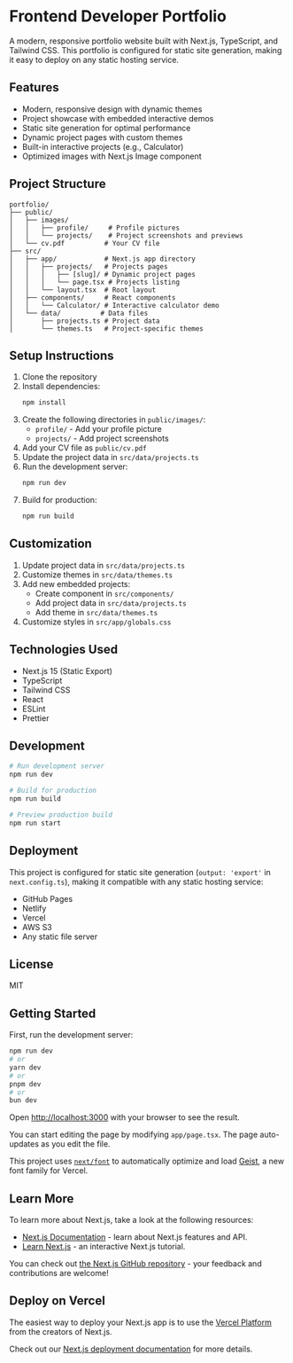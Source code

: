 # Frontend Developer Portfolio

A modern, responsive portfolio website built with Next.js, TypeScript, and Tailwind CSS. This portfolio is configured for static site generation, making it easy to deploy on any static hosting service.

## Features

- Modern, responsive design with dynamic themes
- Project showcase with embedded interactive demos
- Static site generation for optimal performance
- Dynamic project pages with custom themes
- Built-in interactive projects (e.g., Calculator)
- Optimized images with Next.js Image component

## Project Structure

```
portfolio/
├── public/
│   ├── images/
│   │   ├── profile/     # Profile pictures
│   │   └── projects/    # Project screenshots and previews
│   └── cv.pdf          # Your CV file
├── src/
│   ├── app/            # Next.js app directory
│   │   ├── projects/   # Projects pages
│   │   │   ├── [slug]/ # Dynamic project pages
│   │   │   └── page.tsx # Projects listing
│   │   └── layout.tsx  # Root layout
│   ├── components/     # React components
│   │   └── Calculator/ # Interactive calculator demo
│   └── data/          # Data files
│       ├── projects.ts # Project data
│       └── themes.ts   # Project-specific themes
```

## Setup Instructions

1. Clone the repository
2. Install dependencies:
   ```bash
   npm install
   ```
3. Create the following directories in `public/images/`:
   - `profile/` - Add your profile picture
   - `projects/` - Add project screenshots
4. Add your CV file as `public/cv.pdf`
5. Update the project data in `src/data/projects.ts`
6. Run the development server:
   ```bash
   npm run dev
   ```
7. Build for production:
   ```bash
   npm run build
   ```

## Customization

1. Update project data in `src/data/projects.ts`
2. Customize themes in `src/data/themes.ts`
3. Add new embedded projects:
   - Create component in `src/components/`
   - Add project data in `src/data/projects.ts`
   - Add theme in `src/data/themes.ts`
4. Customize styles in `src/app/globals.css`

## Technologies Used

- Next.js 15 (Static Export)
- TypeScript
- Tailwind CSS
- React
- ESLint
- Prettier

## Development

```bash
# Run development server
npm run dev

# Build for production
npm run build

# Preview production build
npm run start
```

## Deployment

This project is configured for static site generation (`output: 'export'` in `next.config.ts`), making it compatible with any static hosting service:

- GitHub Pages
- Netlify
- Vercel
- AWS S3
- Any static file server

## License

MIT

## Getting Started

First, run the development server:

```bash
npm run dev
# or
yarn dev
# or
pnpm dev
# or
bun dev
```

Open [http://localhost:3000](http://localhost:3000) with your browser to see the result.

You can start editing the page by modifying `app/page.tsx`. The page auto-updates as you edit the file.

This project uses [`next/font`](https://nextjs.org/docs/app/building-your-application/optimizing/fonts) to automatically optimize and load [Geist](https://vercel.com/font), a new font family for Vercel.

## Learn More

To learn more about Next.js, take a look at the following resources:

- [Next.js Documentation](https://nextjs.org/docs) - learn about Next.js features and API.
- [Learn Next.js](https://nextjs.org/learn) - an interactive Next.js tutorial.

You can check out [the Next.js GitHub repository](https://github.com/vercel/next.js) - your feedback and contributions are welcome!

## Deploy on Vercel

The easiest way to deploy your Next.js app is to use the [Vercel Platform](https://vercel.com/new?utm_medium=default-template&filter=next.js&utm_source=create-next-app&utm_campaign=create-next-app-readme) from the creators of Next.js.

Check out our [Next.js deployment documentation](https://nextjs.org/docs/app/building-your-application/deploying) for more details.
